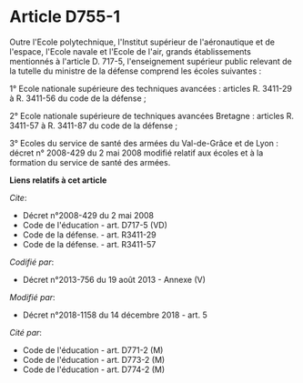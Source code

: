 # Article D755-1

Outre l'Ecole polytechnique, l'Institut supérieur de l'aéronautique et de l'espace, l'Ecole navale et l'Ecole de l'air,
grands établissements mentionnés à l'article D. 717-5, l'enseignement supérieur public relevant de la tutelle du ministre de
la défense comprend les écoles suivantes :

1° Ecole nationale supérieure des techniques avancées : articles R. 3411-29 à R. 3411-56 du code de la défense ;

2° Ecole nationale supérieure de techniques avancées Bretagne : articles R. 3411-57 à R. 3411-87 du code de la défense ;

3° Ecoles du service de santé des armées du Val-de-Grâce et de Lyon : décret n° 2008-429 du 2 mai 2008 modifié relatif aux
écoles et à la formation du service de santé des armées.

**Liens relatifs à cet article**

_Cite_:

  - Décret n°2008-429 du 2 mai 2008
  - Code de l'éducation - art. D717-5 (VD)
  - Code de la défense. - art. R3411-29
  - Code de la défense. - art. R3411-57

_Codifié par_:

  - Décret n°2013-756 du 19 août 2013 -  Annexe (V)

_Modifié par_:

  - Décret n°2018-1158 du 14 décembre 2018 - art. 5

_Cité par_:

  - Code de l'éducation - art. D771-2 (M)
  - Code de l'éducation - art. D773-2 (M)
  - Code de l'éducation - art. D774-2 (M)
